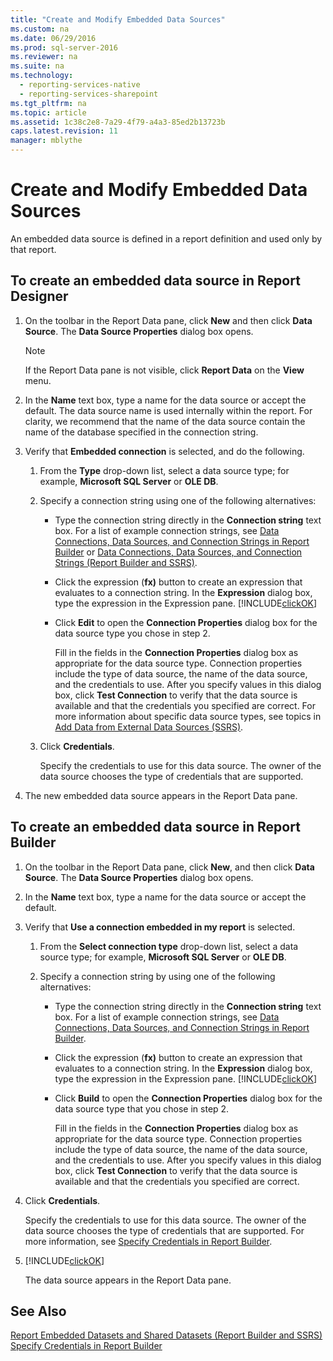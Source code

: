 ```yaml
---
title: "Create and Modify Embedded Data Sources"
ms.custom: na
ms.date: 06/29/2016
ms.prod: sql-server-2016
ms.reviewer: na
ms.suite: na
ms.technology: 
  - reporting-services-native
  - reporting-services-sharepoint
ms.tgt_pltfrm: na
ms.topic: article
ms.assetid: 1c38c2e8-7a29-4f79-a4a3-85ed2b13723b
caps.latest.revision: 11
manager: mblythe
---
```

# Create and Modify Embedded Data Sources
An embedded data source is defined in a report definition and used only by that report.  
  
## To create an embedded data source in Report Designer  
  
1.  On the toolbar in the Report Data pane, click **New** and then click **Data Source**. The **Data Source Properties** dialog box opens.  
  
    > [!NOTE]  
    >  If the Report Data pane is not visible, click **Report Data** on the **View** menu.  
  
2.  In the **Name** text box, type a name for the data source or accept the default. The data source name is used internally within the report. For clarity, we recommend that the name of the data source contain the name of the database specified in the connection string.  
  
3.  Verify that **Embedded connection** is selected, and do the following.  
  
    1.  From the **Type** drop-down list, select a data source type; for example, **Microsoft SQL Server** or **OLE DB**.  
  
    2.  Specify a connection string using one of the following alternatives:  
  
        -   Type the connection string directly in the **Connection string** text box. For a list of example connection strings, see [Data Connections, Data Sources, and Connection Strings in Report Builder](../../Topics/TopicNameNotContainA/Data-Connections--Data-Sources--and-Connection-Strings-in-Report-Builder.md) or [Data Connections, Data Sources, and Connection Strings (Report Builder and SSRS)](../../Topics/TopicNameNotContainA/Data-Connections--Data-Sources--and-Connection-Strings--Report-Builder-and-SSRS-.md).  
  
        -   Click the expression (**fx)** button to create an expression that evaluates to a connection string. In the **Expression** dialog box, type the expression in the Expression pane. [!INCLUDE[clickOK](../../Topics/TopicNameContainA/tokens/clickOK_md.md)]  
  
        -   Click **Edit** to open the **Connection Properties** dialog box for the data source type you chose in step 2.  
  
             Fill in the fields in the **Connection Properties** dialog box as appropriate for the data source type. Connection properties include the type of data source, the name of the data source, and the credentials to use. After you specify values in this dialog box, click **Test Connection** to verify that the data source is available and that the credentials you specified are correct. For more information about specific data source types, see topics in [Add Data from External Data Sources (SSRS)](../../Topics/TopicNameNotContainA/Add-Data-from-External-Data-Sources--SSRS-.md).  
  
    3.  Click **Credentials**.  
  
         Specify the credentials to use for this data source. The owner of the data source chooses the type of credentials that are supported.  
  
4.  The new embedded data source appears in the Report Data pane.  
  
## To create an embedded data source in Report Builder  
  
1.  On the toolbar in the Report Data pane, click **New**, and then click **Data Source**. The **Data Source Properties** dialog box opens.  
  
2.  In the **Name** text box, type a name for the data source or accept the default.  
  
3.  Verify that **Use a connection embedded in my report** is selected.  
  
    1.  From the **Select connection type** drop-down list, select a data source type; for example, **Microsoft SQL Server** or **OLE DB**.  
  
    2.  Specify a connection string by using one of the following alternatives:  
  
        -   Type the connection string directly in the **Connection string** text box. For a list of example connection strings, see [Data Connections, Data Sources, and Connection Strings in Report Builder](../../Topics/TopicNameNotContainA/Data-Connections--Data-Sources--and-Connection-Strings-in-Report-Builder.md).  
  
        -   Click the expression (**fx)** button to create an expression that evaluates to a connection string. In the **Expression** dialog box, type the expression in the Expression pane. [!INCLUDE[clickOK](../../Topics/TopicNameContainA/tokens/clickOK_md.md)]  
  
        -   Click **Build** to open the **Connection Properties** dialog box for the data source type that you chose in step 2.  
  
             Fill in the fields in the **Connection Properties** dialog box as appropriate for the data source type. Connection properties include the type of data source, the name of the data source, and the credentials to use. After you specify values in this dialog box, click **Test Connection** to verify that the data source is available and that the credentials you specified are correct.  
  
4.  Click **Credentials**.  
  
     Specify the credentials to use for this data source. The owner of the data source chooses the type of credentials that are supported. For more information, see [Specify Credentials in Report Builder](../../Topics/TopicNameNotContainA/Specify-Credentials-in-Report-Builder.md).  
  
5.  [!INCLUDE[clickOK](../../Topics/TopicNameContainA/tokens/clickOK_md.md)]  
  
     The data source appears in the Report Data pane.  
  
## See Also  
 [Report Embedded Datasets and Shared Datasets (Report Builder and SSRS)](../../Topics/TopicNameNotContainA/Report-Embedded-Datasets-and-Shared-Datasets--Report-Builder-and-SSRS-.md)   
 [Specify Credentials in Report Builder](../../Topics/TopicNameNotContainA/Specify-Credentials-in-Report-Builder.md)